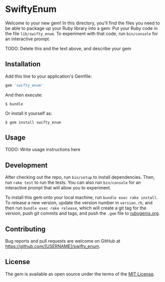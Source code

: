 # SwiftyEnum

Welcome to your new gem! In this directory, you'll find the files you need to be able to package up your Ruby library into a gem. Put your Ruby code in the file `lib/swifty_enum`. To experiment with that code, run `bin/console` for an interactive prompt.

TODO: Delete this and the text above, and describe your gem

## Installation

Add this line to your application's Gemfile:

```ruby
gem 'swifty_enum'
```

And then execute:

    $ bundle

Or install it yourself as:

    $ gem install swifty_enum

## Usage

TODO: Write usage instructions here

## Development

After checking out the repo, run `bin/setup` to install dependencies. Then, run `rake test` to run the tests. You can also run `bin/console` for an interactive prompt that will allow you to experiment.

To install this gem onto your local machine, run `bundle exec rake install`. To release a new version, update the version number in `version.rb`, and then run `bundle exec rake release`, which will create a git tag for the version, push git commits and tags, and push the `.gem` file to [rubygems.org](https://rubygems.org).

## Contributing

Bug reports and pull requests are welcome on GitHub at https://github.com/[USERNAME]/swifty_enum.


## License

The gem is available as open source under the terms of the [MIT License](http://opensource.org/licenses/MIT).

